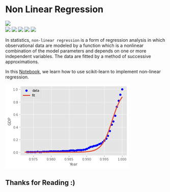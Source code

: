# Non Linear Regression

![](http://ForTheBadge.com/images/badges/made-with-python.svg) <br>
![](https://img.shields.io/badge/jupyter-6.2.0-ff7a05?style=for-the-badge&logo=Jupyter)
![](https://img.shields.io/badge/pandas-1.2.3-150458?style=for-the-badge&logo=pandas)
![](https://img.shields.io/badge/numpy-1.19.2-013243style=for-the-badge&logo=NumPy)
![](https://img.shields.io/badge/matplotlib-3.3.4-224099?style=for-the-badge)
![](https://img.shields.io/badge/scikit-learn-0.24.1-F7931E?style=for-the-badge&logo=scikit-learn)

In statistics, `non-linear regression` is a form of regression analysis in which observational data are modeled by a function which is a nonlinear combination of the model parameters and depends on one or more independent variables. The data are fitted by a method of successive approximations.

In this [Notebook](Notebook.ipynb), we learn how to use scikit-learn to implement non-linear regression. 

![](img.png)

## Thanks for Reading :)